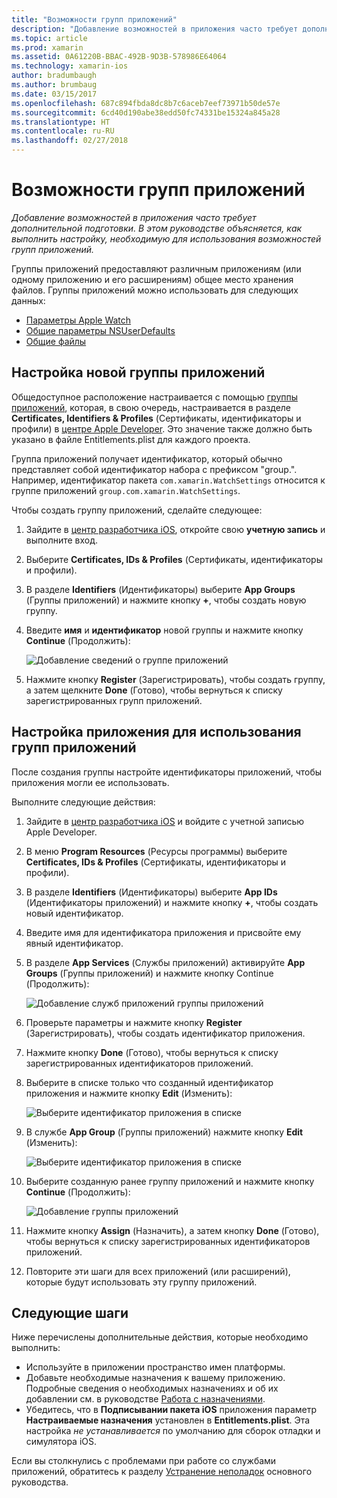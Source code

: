 ```yaml
---
title: "Возможности групп приложений"
description: "Добавление возможностей в приложения часто требует дополнительной подготовки. Это руководство рассказывает о настройке, необходимой для использования возможностей групп приложений."
ms.topic: article
ms.prod: xamarin
ms.assetid: 0A61220B-BBAC-492B-9D3B-578986E64064
ms.technology: xamarin-ios
author: bradumbaugh
ms.author: brumbaug
ms.date: 03/15/2017
ms.openlocfilehash: 687c894fbda8dc8b7c6aceb7eef73971b50de57e
ms.sourcegitcommit: 6cd40d190abe38edd50fc74331be15324a845a28
ms.translationtype: HT
ms.contentlocale: ru-RU
ms.lasthandoff: 02/27/2018
---
```

# <a name="app-group-capabilities"></a>Возможности групп приложений

_Добавление возможностей в приложения часто требует дополнительной подготовки. В этом руководстве объясняется, как выполнить настройку, необходимую для использования возможностей групп приложений._

Группы приложений предоставляют различным приложениям (или одному приложению и его расширениям) общее место хранения файлов. Группы приложений можно использовать для следующих данных:

*   [Параметры Apple Watch](~/ios/watchos/app-fundamentals/settings.md)
*   [Общие параметры NSUserDefaults](~/ios/app-fundamentals/user-defaults.md)
*   [Общие файлы](~/ios/watchos/app-fundamentals/parent-app.md#files)

## <a name="configure-a-new-app-group"></a>Настройка новой группы приложений

Общедоступное расположение настраивается с помощью [группы приложений](https://developer.apple.com/library/content/documentation/Miscellaneous/Reference/EntitlementKeyReference/Chapters/EnablingAppSandbox.html#//apple_ref/doc/uid/TP40011195-CH4-SW19), которая, в свою очередь, настраивается в разделе **Certificates, Identifiers & Profiles** (Сертификаты, идентификаторы и профили) в [центре Apple Developer](https://developer.apple.com/account/). Это значение также должно быть указано в файле Entitlements.plist для каждого проекта.

Группа приложений получает идентификатор, который обычно представляет собой идентификатор набора c префиксом "group.". Например, идентификатор пакета `com.xamarin.WatchSettings` относится к группе приложений `group.com.xamarin.WatchSettings`.

Чтобы создать группу приложений, сделайте следующее:

1.  Зайдите в [центр разработчика iOS](https://developer.apple.com/account/), откройте свою **учетную запись** и выполните вход.
2.  Выберите **Certificates, IDs & Profiles** (Сертификаты, идентификаторы и профили).
3.  В разделе **Identifiers** (Идентификаторы) выберите **App Groups** (Группы приложений) и нажмите кнопку **+**, чтобы создать новую группу.
4.  Введите **имя** и **идентификатор** новой группы и нажмите кнопку **Continue** (Продолжить): 
   
    ![Добавление сведений о группе приложений](app-groups-capabilities-images/image52.png)

5.  Нажмите кнопку **Register** (Зарегистрировать), чтобы создать группу, а затем щелкните **Done** (Готово), чтобы вернуться к списку зарегистрированных групп приложений.

## <a name="configure-an-app-to-use-app-groups"></a>Настройка приложения для использования групп приложений

После создания группы настройте идентификаторы приложений, чтобы приложения могли ее использовать.

Выполните следующие действия:

1.  Зайдите в [центр разработчика iOS](https://developer.apple.com/account/) и войдите с учетной записью Apple Developer.
2.  В меню **Program Resources** (Ресурсы программы) выберите **Certificates, IDs & Profiles** (Сертификаты, идентификаторы и профили).
3.  В разделе **Identifiers** (Идентификаторы) выберите **App IDs** (Идентификаторы приложений) и нажмите кнопку **+**, чтобы создать новый идентификатор.
4.  Введите имя для идентификатора приложения и присвойте ему явный идентификатор.
5.  В разделе **App Services** (Службы приложений) активируйте **App Groups** (Группы приложений) и нажмите кнопку Continue (Продолжить):

    ![Добавление служб приложений группы приложений](app-groups-capabilities-images/image53.png)

6.  Проверьте параметры и нажмите кнопку **Register** (Зарегистрировать), чтобы создать идентификатор приложения.
7.  Нажмите кнопку **Done** (Готово), чтобы вернуться к списку зарегистрированных идентификаторов приложений.
8.  Выберите в списке только что созданный идентификатор приложения и нажмите кнопку **Edit** (Изменить):

    ![Выберите идентификатор приложения в списке](app-groups-capabilities-images/image54.png)

9.  В службе **App Group** (Группы приложений) нажмите кнопку **Edit** (Изменить):

    ![Выберите идентификатор приложения в списке](app-groups-capabilities-images/image55.png)

10. Выберите созданную ранее группу приложений и нажмите кнопку **Continue** (Продолжить):

    ![Добавление группы приложений](app-groups-capabilities-images/image56.png)

11. Нажмите кнопку **Assign** (Назначить), а затем кнопку **Done** (Готово), чтобы вернуться к списку зарегистрированных идентификаторов приложений.
12. Повторите эти шаги для всех приложений (или расширений), которые будут использовать эту группу приложений.

## <a name="next-steps"></a>Следующие шаги
 
Ниже перечислены дополнительные действия, которые необходимо выполнить:

* Используйте в приложении пространство имен платформы.
* Добавьте необходимые назначения к вашему приложению. Подробные сведения о необходимых назначениях и об их добавлении см. в руководстве [Работа с назначениями](~/ios/deploy-test/provisioning/entitlements.md).
* Убедитесь, что в **Подписывании пакета iOS** приложения параметр **Настраиваемые назначения** установлен в **Entitlements.plist**. Эта настройка _не устанавливается_ по умолчанию для сборок отладки и симулятора iOS.

Если вы столкнулись с проблемами при работе со службами приложений, обратитесь к разделу [Устранение неполадок](~/ios/deploy-test/provisioning/capabilities/index.md) основного руководства.